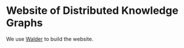 # Website of Distributed Knowledge Graphs

We use [Walder](https://github.com/KNowledgeOnWebScale/walder) 
to build the website.